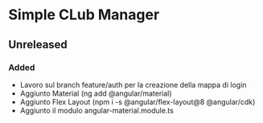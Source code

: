 # Simple CLub Manager

## Unreleased

### Added

- Lavoro sul branch feature/auth per la creazione della mappa di login
- Aggiunto Material (ng add @angular/material)
- Aggiunto Flex Layout (npm i -s @angular/flex-layout@8 @angular/cdk)
- Aggiunto il modulo angular-material.module.ts